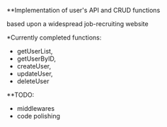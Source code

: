 **Implementation of user's API and CRUD functions 

based upon a widespread job-recruiting website


*Currently completed functions:
- getUserList,
- getUserByID,
- createUser,
- updateUser,
- deleteUser


**TODO:

- middlewares
- code polishing
